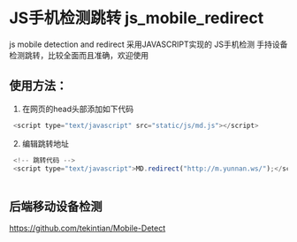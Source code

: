 # JS手机检测跳转 js_mobile_redirect
js mobile detection and redirect 采用JAVASCRIPT实现的 JS手机检测 手持设备检测跳转，比较全面而且准确，欢迎使用

## 使用方法：
1. 在网页的head头部添加如下代码

```js
 <script type="text/javascript" src="static/js/md.js"></script>
```
2. 编辑跳转地址
```js
 <!-- 跳转代码 -->
 <script type="text/javascript">MD.redirect("http://m.yunnan.ws/");</script>
 
```


## 后端移动设备检测
https://github.com/tekintian/Mobile-Detect



